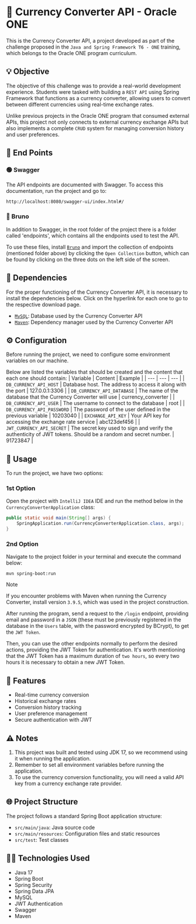 # 💱 Currency Converter API - Oracle ONE

This is the Currency Converter API, a project developed as part of the challenge proposed in the `Java and Spring Framework T6 - ONE` training, which belongs to the Oracle ONE program curriculum.

## 💡 Objective

The objective of this challenge was to provide a real-world development experience. Students were tasked with building a `REST API` using Spring Framework that functions as a currency converter, allowing users to convert between different currencies using real-time exchange rates.

Unlike previous projects in the Oracle ONE program that consumed external APIs, this project not only connects to external currency exchange APIs but also implements a complete `CRUD` system for managing conversion history and user preferences.

## 📝 End Points

### 🟢 Swagger

The API endpoints are documented with Swagger. To access this documentation, run the project and go to:

```
http://localhost:8080/swagger-ui/index.html#/
```

### 🐶 Bruno

In addition to Swagger, in the root folder of the project there is a folder called 'endpoints', which contains all the endpoints used to test the API.

To use these files, install [`Bruno`](https://www.usebruno.com/) and import the collection of endpoints (mentioned folder above) by clicking the `Open Collection` button, which can be found by clicking on the three dots on the left side of the screen.

## 📌 Dependencies

For the proper functioning of the Currency Converter API, it is necessary to install the dependencies below. Click on the hyperlink for each one to go to the respective download page.
- [`MySQL`](https://dev.mysql.com/downloads/installer/): Database used by the Currency Converter API
- [`Maven`](https://maven.apache.org/install.html): Dependency manager used by the Currency Converter API

## ⚙️ Configuration

Before running the project, we need to configure some environment variables on our machine.

Below are listed the variables that should be created and the content that each one should contain:
| Variable | Content | Example |
| --- | --- | --- |
| `DB_CURRENCY_API_HOST` | Database host. The address to access it along with the port | 127.0.0.1:3306 |
| `DB_CURRENCY_API_DATABASE` | The name of the database that the Currency Converter will use | currency_converter |
| `DB_CURRENCY_API_USER` | The username to connect to the database | root |
| `DB_CURRENCY_API_PASSWORD` | The password of the user defined in the previous variable | 10203040 |
| `EXCHANGE_API_KEY` | Your API key for accessing the exchange rate service | abc123def456 |
| `JWT_CURRENCY_API_SECRET` | The secret key used to sign and verify the authenticity of JWT tokens. Should be a random and secret number. | 91723847 |

## 🚀 Usage

To run the project, we have two options:

### 1st Option
Open the project with `IntelliJ IDEA` IDE and run the method below in the `CurrencyConverterApplication` class:

```java
public static void main(String[] args) {
    SpringApplication.run(CurrencyConverterApplication.class, args);
}
```

### 2nd Option
Navigate to the project folder in your terminal and execute the command below:

```
mvn spring-boot:run
```
> [!NOTE]
> If you encounter problems with Maven when running the Currency Converter, install version `3.9.5`, which was used in the project construction.

After running the program, send a request to the `/login` endpoint, providing email and password in a `JSON` (these must be previously registered in the database in the `Users` table, with the password encrypted by BCrypt), to get the `JWT Token`.

Then, you can use the other endpoints normally to perform the desired actions, providing the JWT Token for authentication. It's worth mentioning that the JWT Token has a maximum duration of `two hours`, so every two hours it is necessary to obtain a new JWT Token.

## 🔄 Features

- Real-time currency conversion
- Historical exchange rates
- Conversion history tracking
- User preference management
- Secure authentication with JWT

## ⚠️ Notes

1. This project was built and tested using JDK 17, so we recommend using it when running the application.
2. Remember to set all environment variables before running the application.
3. To use the currency conversion functionality, you will need a valid API key from a currency exchange rate provider.

## 🌐 Project Structure

The project follows a standard Spring Boot application structure:
- `src/main/java`: Java source code
- `src/main/resources`: Configuration files and static resources
- `src/test`: Test classes

## 👨‍💻 Technologies Used

- Java 17
- Spring Boot
- Spring Security
- Spring Data JPA
- MySQL
- JWT Authentication
- Swagger
- Maven